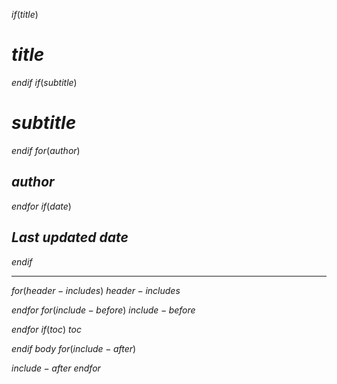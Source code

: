 $if(title)$
# $title$
$endif$
$if(subtitle)$
# $subtitle$
$endif$
$for(author)$
## $author$
$endfor$
$if(date)$
## *Last updated $date$*
$endif$

--------------------------------------------------------------------------------

$for(header-includes)$
$header-includes$

$endfor$
$for(include-before)$
$include-before$

$endfor$
$if(toc)$
$toc$

$endif$
$body$
$for(include-after)$

$include-after$
$endfor$
